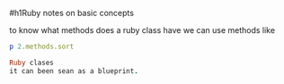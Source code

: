 #h1Ruby notes on basic concepts

to know what methods does a ruby class have we can use methods
like 
```ruby
p 2.methods.sort

Ruby clases
it can been sean as a blueprint.

 
